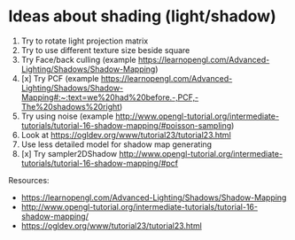 # Ideas about shading (light/shadow)

1. Try to rotate light projection matrix
2. Try to use different texture size beside square
3. Try Face/back culling (example https://learnopengl.com/Advanced-Lighting/Shadows/Shadow-Mapping)
4. [x] Try PCF (example https://learnopengl.com/Advanced-Lighting/Shadows/Shadow-Mapping#:~:text=we%20had%20before.-,PCF,-The%20shadows%20right)
5. Try using noise (example http://www.opengl-tutorial.org/intermediate-tutorials/tutorial-16-shadow-mapping/#poisson-sampling)
6. Look at https://ogldev.org/www/tutorial23/tutorial23.html
7. Use less detailed model for shadow map generating
8. [x] Try sampler2DShadow http://www.opengl-tutorial.org/intermediate-tutorials/tutorial-16-shadow-mapping/#pcf

Resources:

- https://learnopengl.com/Advanced-Lighting/Shadows/Shadow-Mapping
- http://www.opengl-tutorial.org/intermediate-tutorials/tutorial-16-shadow-mapping/
- https://ogldev.org/www/tutorial23/tutorial23.html
